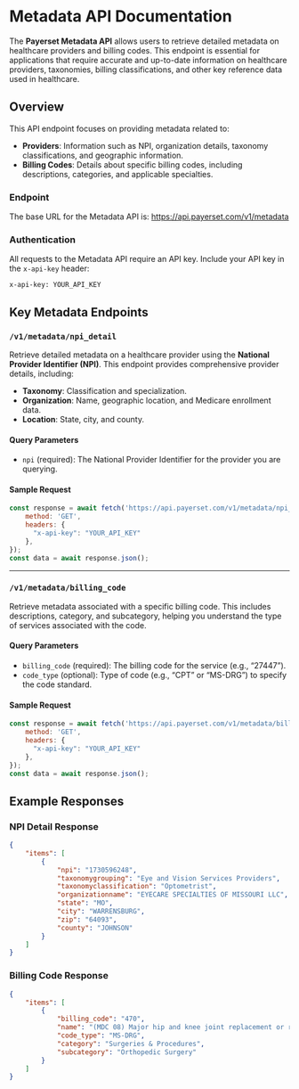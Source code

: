 # Metadata API Documentation

The **Payerset Metadata API** allows users to retrieve detailed metadata on healthcare providers and billing codes. This endpoint is essential for applications that require accurate and up-to-date information on healthcare providers, taxonomies, billing classifications, and other key reference data used in healthcare.

## Overview

This API endpoint focuses on providing metadata related to:
- **Providers**: Information such as NPI, organization details, taxonomy classifications, and geographic information.
- **Billing Codes**: Details about specific billing codes, including descriptions, categories, and applicable specialties.

### Endpoint

The base URL for the Metadata API is: https://api.payerset.com/v1/metadata


### Authentication

All requests to the Metadata API require an API key. Include your API key in the `x-api-key` header:

`x-api-key: YOUR_API_KEY`


## Key Metadata Endpoints

### `/v1/metadata/npi_detail`
Retrieve detailed metadata on a healthcare provider using the **National Provider Identifier (NPI)**. This endpoint provides comprehensive provider details, including:
- **Taxonomy**: Classification and specialization.
- **Organization**: Name, geographic location, and Medicare enrollment data.
- **Location**: State, city, and county.

#### Query Parameters
- `npi` (required): The National Provider Identifier for the provider you are querying.

#### Sample Request
```javascript
const response = await fetch('https://api.payerset.com/v1/metadata/npi_detail?npi=1730596248', {
    method: 'GET',
    headers: {
      "x-api-key": "YOUR_API_KEY"
    },
});
const data = await response.json();
```

---

### `/v1/metadata/billing_code`
Retrieve metadata associated with a specific billing code. This includes descriptions, category, and subcategory, helping you understand the type of services associated with the code.

#### Query Parameters
- `billing_code` (required): The billing code for the service (e.g., “27447”).
- `code_type` (optional): Type of code (e.g., “CPT” or “MS-DRG”) to specify the code standard.

#### Sample Request
```javascript
const response = await fetch('https://api.payerset.com/v1/metadata/billing_code?billing_code=470&code_type=MS-DRG', {
    method: 'GET',
    headers: {
      "x-api-key": "YOUR_API_KEY"
    },
});
const data = await response.json();
```

## Example Responses

### NPI Detail Response
```json
{
    "items": [
        {
            "npi": "1730596248",
            "taxonomygrouping": "Eye and Vision Services Providers",
            "taxonomyclassification": "Optometrist",
            "organizationname": "EYECARE SPECIALTIES OF MISSOURI LLC",
            "state": "MO",
            "city": "WARRENSBURG",
            "zip": "64093",
            "county": "JOHNSON"
        }
    ]
}
```

### Billing Code Response
```json
{
    "items": [
        {
            "billing_code": "470",
            "name": "(MDC 08) Major hip and knee joint replacement or reattachment of lower extremity without MCC",
            "code_type": "MS-DRG",
            "category": "Surgeries & Procedures",
            "subcategory": "Orthopedic Surgery"
        }
    ]
}
```
